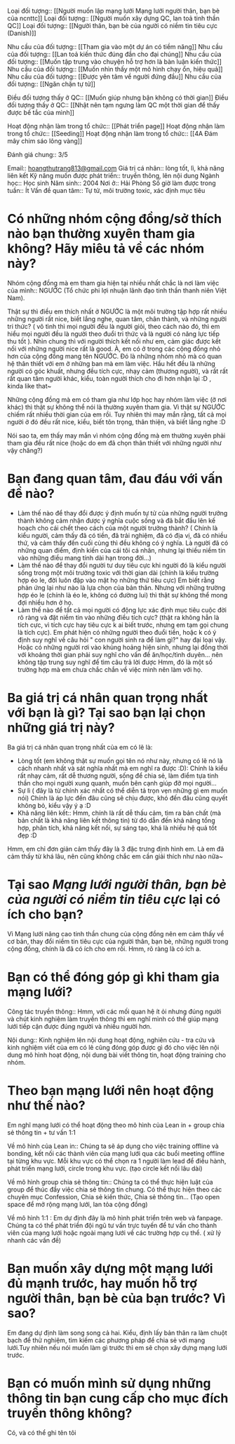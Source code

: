 Loại đối tượng:: [[Người muốn lập mạng lưới Mạng lưới người thân, bạn bè của ncnttc]]
Loại đối tượng:: [[Người muốn xây dựng QC, lan toả tinh thần QC]]
Loại đối tượng:: [[Người thân, bạn bè của người có niềm tin tiêu cực (Danish)]]

Nhu cầu của đối tượng:: [[Tham gia vào một dự án có tiềm năng]]
Nhu cầu của đối tượng:: [[Lan toả kiến thức đúng đắn cho đại chúng]]
Nhu cầu của đối tượng:: [[Muốn tập trung vào chuyện hỗ trợ hơn là bàn luận kiến thức]]
Nhu cầu của đối tượng:: [[Muốn nhìn thấy một mô hình chạy ổn, hiệu quả]]
Nhu cầu của đối tượng:: [[Được yên tâm về người đứng đầu]]
Nhu cầu của đối tượng:: [[Ngăn chặn tự tử]]

Điều đối tượng thấy ở QC:: [[Muốn giúp nhưng bận không có thời gian]]
Điều đối tượng thấy ở QC:: [[Nhật nên tạm ngưng làm QC một thời gian để thấy được bế tắc của mình]]

Hoạt động nhận làm trong tổ chức:: [[Phát triển page]]
Hoạt động nhận làm trong tổ chức:: [[Seeding]]
Hoạt động nhận làm trong tổ chức:: [[4A Đám mây chim sáo lông vàng]]

Đánh giá chung:: 3/5


Email:: hoangthutrang813@gmail.com
Giá trị cá nhân:: lòng tốt, lì, khả năng liên kết
Kỹ năng muốn được phát triển:: truyền thông, lên nội dung
Ngành học:: Học sinh
Năm sinh:: 2004
Nơi ở:: Hải Phòng
Số giờ làm được trong tuần:: Ít
Vấn đề quan tâm:: Tự tử, môi trường toxic, xác định mục tiêu

# Có những nhóm cộng đồng/sở thích nào bạn thường xuyên tham gia không? Hãy miêu tả về các nhóm này?
Nhóm cộng đồng mà em tham gia hiện tại nhiều nhất chắc là nơi làm việc của mình:: NGƯỚC (Tổ chức phi lợi nhuận lãnh đạo tinh thần thanh niên Việt Nam).

Thật sự thì điều em thích nhất ở NGƯỚC là một môi trường tập hợp rất nhiều những người rất nice, biết lắng nghe, quan tâm, chân thành, và những người tri thức? ( vô tình thì mọi người đều là người giỏi, theo cách nào đó, thì em hiểu mọi người đều là người theo đuổi tri thức và là người có năng lực tiếp thu tốt ). Nhìn chung thì với người thích kết nối như em, cảm giác được kết nối với những người nice rất là good. À, em có ở trong các cộng đồng nhỏ hơn của cộng đồng mang tên NGƯỚC. Đó là những nhóm nhỏ mà có quan hệ thân thiết với em ở những ban mà em làm việc. Hầu hết đều là những người có góc khuất, nhưng đều tích cực, nhạy cảm (thương người), và rất rất rất quan tâm người khác, kiểu, toàn người thích cho đi hơn nhận lại :D , kinda like that~

Những cộng đồng mà em có tham gia như lớp học hay nhóm làm việc (ở nơi khác) thì thật sự không thể nói là thường xuyên tham gia. Vì thật sự NGƯỚC chiếm rất nhiều thời gian của em rồi. Tuy nhiên thì may mắn rằng, tất cả mọi người ở đó đều rất nice, kiểu, biết tôn trọng, thân thiện, và biết lắng nghe :D

Nói sao ta, em thấy may mắn vì nhóm cộng đồng mà em thường xuyên phải tham gia đều rất nice (hoặc do em đã chọn thân thiết với những người như vậy chăng?)

# Bạn đang quan tâm, đau đáu với vấn đề nào?
- Làm thế nào để thay đổi được ý định muốn tự tử của những người trưởng thành không cảm nhận được ý nghĩa cuộc sống và đã bắt đầu lên kế hoạch cho cái chết theo cách của một người trưởng thành? ( Chính là kiểu người, cảm thấy đã có tiền, đã trải nghiệm, đã có địa vị, đã có nhiều thứ, và cảm thấy đến cuối cùng thì đều không có ý nghĩa. Là người đã có những quan điểm, định kiến của cái tôi cá nhân, nhưng lại thiếu niềm tin vào những điều mang tính dài hạn trong đời...)
- Làm thế nào để thay đổi người tư duy tiêu cực khi người đó là kiểu người sống trong một môi trường toxic với thời gian dài (chính là kiểu trường hợp éo le, đời luôn đập vào mặt họ những thứ tiêu cực) Em biết rằng phản ứng lại như nào là lựa chọn của bản thân. Nhưng với những trường hợp éo le (chính là éo le, không có đường lui) thì thật sự không thể mong đợi nhiều hơn ở họ.
- Làm thế nào để tất cả mọi người có động lực xác định mục tiêu cuộc đời rõ ràng và đặt niềm tin vào những điều tích cực? (thật ra không hẳn là tích cực, vì tích cực hay tiêu cực k ai biết trước, nhưng em tạm gọi chung là tích cực). Em phát hiện có những người theo đuổi tiền, hoặc k có ý định suy nghĩ về câu hỏi " con người sinh ra để làm gì?" hay đại loại vậy. Hoặc có những người rơi vào khủng hoảng hiện sinh, nhưng lại đồng thời với khoảng thời gian phải suy nghĩ cho vấn đề ăn/học/tình duyên... nên không tập trung suy nghĩ để tìm câu trả lời được Hmm, đó là một số trường hợp mà em chưa chắc chắn về việc mình nên làm với họ.

# Ba giá trị cá nhân quan trọng nhất với bạn là gì? Tại sao bạn lại chọn những giá trị này?

Ba giá trị cá nhân quan trọng nhất của em có lẽ là:

- Lòng tốt (em không thật sự muốn gọi tên nó như này, nhưng có lẽ nó là cách nhanh nhất và sát nghĩa nhất mà em nghĩ ra được :D): Chính là kiểu rất nhạy cảm, rất dễ thương người, sống để chia sẻ, làm điểm tựa tinh thần cho mọi người xung quanh, muốn bên cạnh giúp đỡ mọi người...
- Sự lì ( đây là từ chính xác nhất có thể diễn tả trọn vẹn những gì em muốn nói) Chính là áp lực đến đâu cũng sẽ chịu được, khó đến đâu cũng quyết không bỏ, kiểu vậy ý ạ :D
- Khả năng liên kết:: Hmm, chính là rất dễ thấu cảm, tìm ra bản chất (mà bản chất là khả năng liên kết thông tin) từ đó dẫn đến khả năng tổng hợp, phân tích, khả năng kết nối, sự sáng tạo, khá là nhiều hệ quả tốt đẹp :D

Hmm, em chỉ đơn giản cảm thấy đây là 3 đặc trưng định hình em. Là em đã cảm thấy từ khá lâu, nên cũng không chắc em cần giải thích như nào nữa~

# Tại sao *Mạng lưới người thân, bạn bè của người có niềm tin tiêu cực* lại có ích cho bạn?
Vì Mạng lưới nâng cao tinh thần chung của cộng đồng nên em cảm thấy về cơ bản, thay đổi niềm tin tiêu cực của người thân, bạn bè, những người trong cộng đồng, chính là đã có ích cho em rồi. Hmm, rõ ràng là có ích a.

# Bạn có thể đóng góp gì khi tham gia mạng lưới?

Công tác truyền thông:: Hmm, với các mối quan hệ ít ỏi nhưng đúng người và chút kinh nghiệm làm truyền thông thì em nghĩ mình có thể giúp mạng lưới tiếp cận được đúng người và nhiều người hơn.

Nội dung:: Kinh nghiệm lên nội dung hoạt động, nghiên cứu - tra cứu và kinh nghiệm viết của em có lẽ cũng đóng góp được gì đó cho việc lên nội dung mô hình hoạt động, nội dung bài viết thông tin, hoạt động training cho nhóm.

# Theo bạn mạng lưới nên hoạt động như thế nào?

Em nghĩ mạng lưới có thể hoạt động theo mô hình của Lean in + group chia sẻ thông tin + tư vấn 1:1

Về mô hình của Lean in:: Chúng ta sẽ áp dụng cho việc training offline và bonding, kết nối các thành viên của mạng lưới qua các buổi meeting offline tại từng khu vực. Mỗi khu vực có thể chọn ra 1 người làm lead để điều hành, phát triển mạng lưới, circle trong khu vực. (tạo circle kết nối lâu dài)

Về mô hình group chia sẻ thông tin:: Chúng ta có thể thực hiện luật của group để thúc đẩy việc chia sẻ thông tin chung. Có thể thực hiện theo các chuyên mục Confession, Chia sẻ kiến thức, Chia sẻ thông tin... (Tạo open space để mở rộng mạng lưới, lan tỏa cộng đồng)

Về mô hình 1:1 : Em dự định đây là mô hình phát triển trên web và fanpage. Chúng ta có thể phát triển đội ngũ tư vấn trực tuyến để tư vấn cho thành viên của mạng lưới hoặc ngoài mạng lưới về các trường hợp cụ thể. ( xử lý nhanh các vấn đề)

# Bạn muốn xây dựng một mạng lưới đủ mạnh trước, hay muốn hỗ trợ người thân, bạn bè của bạn trước? Vì sao?
Em đang dự định làm song song cả hai. Kiểu, định lấy bản thân ra làm chuột bạch để thử nghiệm, tìm kiếm các phương pháp để chia sẻ với mạng lưới.Tuy nhiên nếu nói muốn làm gì trước thì em sẽ chọn xây dựng mạng lưới trước.

# Bạn có muốn mình sử dụng những thông tin bạn cung cấp cho mục đích truyền thông không?

Có, và có thể ghi tên tôi
